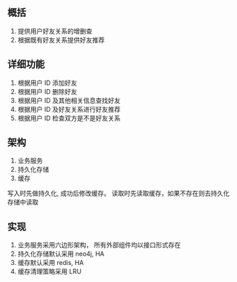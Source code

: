 ## 概括

1. 提供用户好友关系的增删查
2. 根据既有好友关系提供好友推荐

## 详细功能

1. 根据用户 ID 添加好友
2. 根据用户 ID 删除好友
3. 根据用户 ID 及其他相关信息查找好友
4. 根据用户 ID 及好友关系进行好友推荐
5. 根据用户 ID 检查双方是不是好友关系

## 架构

1. 业务服务
2. 持久化存储
3. 缓存

写入时先做持久化, 成功后修改缓存。 读取时先读取缓存，如果不存在则去持久化存储中读取

## 实现

1. 业务服务采用六边形架构， 所有外部组件均以接口形式存在
2. 持久化存储默认采用 neo4j, HA
3. 缓存默认采用 redis, HA
4. 缓存清理策略采用 LRU
